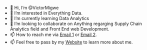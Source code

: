 - 👋 Hi, I’m @VictorMigwe
- 👀 I’m interested in Everything Data.
- 🌱 I’m currently learning Data Analytics
- 💞️ I’m looking to collaborate on Anything regarging Supply Chain Analytics field and Front End web Development.
- 📫 How to reach me via [Email 1](info@thoshh.com) or [Email 2](crownspikes@gmail.com).
- 📫 Feel free to pass by my [Website](www.thoshh.com) to learn more about me.

<!---
VictorMigwe/VictorMigwe is a ✨ special ✨ repository because its `README.md` (this file) appears on your GitHub profile.
You can click the Preview link to take a look at your changes.
--->
